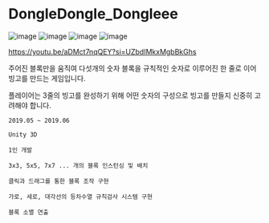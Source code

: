 # DongleDongle_Dongleee

![image](https://github.com/Sophriel/DongleDongle_Dongleee/assets/32302066/38fecaf9-ff50-46ca-8128-41af3af79aa6)
![image](https://github.com/Sophriel/DongleDongle_Dongleee/assets/32302066/007f6793-6b6d-4435-a6a4-a89fb686cfe3)
![image](https://github.com/Sophriel/DongleDongle_Dongleee/assets/32302066/44dc196f-fa5a-4266-bc22-938dbc1d1474)
![image](https://github.com/Sophriel/DongleDongle_Dongleee/assets/32302066/d3233015-4a76-4b68-a062-82386e7f082c)


https://youtu.be/aDMct7nqQEY?si=UZbdIMkxMgbBkGhs

주어진 블록만을 움직여 다섯개의 숫자 블록을 규칙적인 숫자로 이루어진 한 줄로 이어 빙고를 만드는 게임입니다.

플레이어는 3줄의 빙고를 완성하기 위해 어떤 숫자의 구성으로 빙고를 만들지 신중히 고려해야 합니다.

	2019.05 ~ 2019.06
 
	Unity 3D
 
	1인 개발
 
	3x3, 5x5, 7x7 ... 개의 블록 인스턴싱 및 배치
 
	클릭과 드래그를 통한 블록 조작 구현
 
	가로, 세로, 대각선의 등차수열 규칙검사 시스템 구현
 
	블록 소멸 연출
